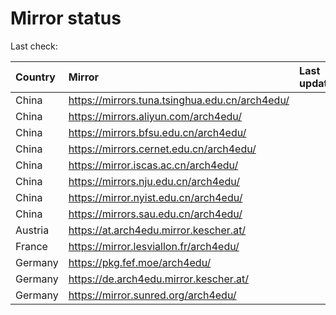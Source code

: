 <script src="./time.js"></script>
# Mirror status
Last check: <script type="text/javascript">localize(1721884768.795727);</script>

|Country|Mirror|Last update|
|:------|:-----|:----------|
|China|https://mirrors.tuna.tsinghua.edu.cn/arch4edu/|<script type="text/javascript">localize(1721846211);</script>|
|China|https://mirrors.aliyun.com/arch4edu/|<script type="text/javascript">localize(1721846211);</script>|
|China|https://mirrors.bfsu.edu.cn/arch4edu/|<script type="text/javascript">localize(1721846211);</script>|
|China|https://mirrors.cernet.edu.cn/arch4edu/|<script type="text/javascript">localize(1721846211);</script>|
|China|https://mirror.iscas.ac.cn/arch4edu/|<script type="text/javascript">localize(1721846211);</script>|
|China|https://mirrors.nju.edu.cn/arch4edu/|<script type="text/javascript">localize(1721759594);</script>|
|China|https://mirror.nyist.edu.cn/arch4edu/|<script type="text/javascript">localize(1721803002);</script>|
|China|https://mirrors.sau.edu.cn/arch4edu/|<script type="text/javascript">localize(1721846211);</script>|
|Austria|https://at.arch4edu.mirror.kescher.at/|<script type="text/javascript">localize(1721846211);</script>|
|France|https://mirror.lesviallon.fr/arch4edu/|<script type="text/javascript">localize(1721846211);</script>|
|Germany|https://pkg.fef.moe/arch4edu/|<script type="text/javascript">localize(1721846211);</script>|
|Germany|https://de.arch4edu.mirror.kescher.at/|<script type="text/javascript">localize(1721846211);</script>|
|Germany|https://mirror.sunred.org/arch4edu/|<script type="text/javascript">localize(1721846211);</script>|

<script src="./tablefilter/tablefilter.js"></script>
<script src="./table.js"></script>
